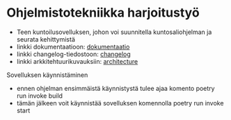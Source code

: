 # Ohjelmistotekniikka harjoitustyö
- Teen kuntoilusovelluksen, johon voi suunnitella kuntosaliohjelman ja seurata kehittymistä
- linkki dokumentaatioon: [dokumentaatio](https://github.com/anjovir/ot-harjoitustyo/tree/main/dokumentaatio)
- linkki changelog-tiedostoon: [changelog](dokumentaatio/changelog.md)
- linkki arkkitehtuurikuvauksiin: [architecture](dokumentaatio/arkkitehtuuri.md)

Sovelluksen käynnistäminen
- ennen ohjelman ensimmäistä käynnistystä tulee ajaa komento poetry run invoke build
- tämän jälkeen voit käynnistää sovelluksen komennolla poetry run invoke start